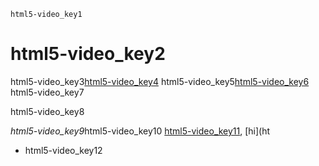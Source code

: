 ```ngMeta
html5-video_key1
```
# html5-video_key2
html5-video_key3[html5-video_key4](http://www.w3schools.com/html/html5_video.asp)
html5-video_key5[html5-video_key6](http://navgurukul.org/files/bunny_video.mp4)
html5-video_key7

html5-video_key8


*html5-video_key9*html5-video_key10  [html5-video_key11](http://www.html-5-tutorial.com/about-html5.htm), [hi](ht
* html5-video_key12
